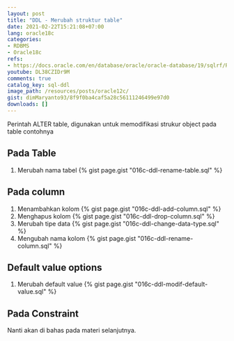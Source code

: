 ```yaml
---
layout: post
title: "DDL - Merubah struktur table"
date: 2021-02-22T15:21:08+07:00
lang: oracle18c
categories:
- RDBMS
- Oracle18c
refs: 
- https://docs.oracle.com/en/database/oracle/oracle-database/19/sqlrf/RENAME.html#GUID-573347CE-3EB8-42E5-B4D5-EF71CA06FAFC
youtube: DL38CZIDr9M
comments: true
catalog_key: sql-ddl
image_path: /resources/posts/oracle12c/
gist: dimMaryanto93/8f9f0ba4caf5a28c56111246499e97d0
downloads: []
---
```


Perintah ALTER table, digunakan untuk memodifikasi strukur object pada table contohnya 

## Pada Table

1. Merubah nama tabel
    {% gist page.gist "016c-ddl-rename-table.sql" %}

## Pada column

1. Menambahkan kolom 
    {% gist page.gist "016c-ddl-add-column.sql" %}
2. Menghapus kolom
    {% gist page.gist "016c-ddl-drop-column.sql" %}
3. Merubah tipe data
    {% gist page.gist "016c-ddl-change-data-type.sql" %}
4. Mengubah nama kolom
    {% gist page.gist "016c-ddl-rename-column.sql" %}

## Default value options

1. Merubah default value
    {% gist page.gist "016c-ddl-modif-default-value.sql" %}

## Pada Constraint

Nanti akan di bahas pada materi selanjutnya.

